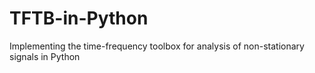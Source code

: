 # TFTB-in-Python
Implementing the time-frequency toolbox for analysis of non-stationary signals in Python
